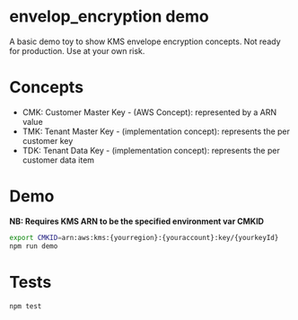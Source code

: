 # envelop_encryption demo
A basic demo toy to show KMS envelope encryption concepts. Not ready for production. Use at your own risk.

# Concepts
* CMK: Customer Master Key - (AWS Concept): represented by a ARN value
* TMK: Tenant Master Key - (implementation concept): represents the per customer key
* TDK: Tenant Data Key - (implementation concept):  represents the per customer data item


# Demo
**NB: Requires KMS ARN to be the specified  environment var CMKID**

```bash
export CMKID=arn:aws:kms:{yourregion}:{youraccount}:key/{yourkeyId}
npm run demo
``` 
# Tests
```bash
npm test
``` 